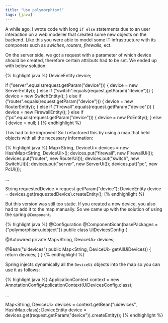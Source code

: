 ```yaml
---
title: "Use polymorphism!"
tags: [java]
---
```


A while ago, I wrote code with long `if else` statements due to an user interaction on a web modeller that created some new objects on the backend. Like this you were able to model some IT infrastructure with its componets such as _swiches_, _routers_, _firewalls_, ect. 

On the server side, we got a request with a parameter of which device should be created, therefore certain attributs had to be set. We ended up with below solution: 

{% highlight java %}
DeviceEntity device;

if ("server".equals(request.getParam("device"))) {
  device = new ServerEntity();
} else if ("switch".equals(request.getParam("device"))) {
  device = new SwitchEntity();
} else if ("router".equals(request.getParam("device"))) {
  device = new RouterEntity();
} else if ("firewall".equals(request.getParam("device"))) {
  device = new FirewallEntity();
} else if ("pc".equals(request.getParam("device"))) {
  device = new PcEntity();
} else {
  device = null;
}
{% endhighlight %}

This had to be improved! So I refactored this by using a map that held objects with all the necessary information:

{% highlight java %}
Map<String, DeviceUi> devices = new HashMap<String, DeviceUi>();
devices.put("firewall", new FirewallUi());
devices.put("router", new RouterUi());
devices.put("switch", new SwitchUi());
devices.put("server", new ServerUi());
devices.put("pc", new PcUi());

... 

String requestedDevice = request.getParam("device");
DeviceEntity device = devices.get(requestedDevice).createEntity();
{% endhighlight %}

But this version was still too static. If you created a new device, you also had to add it to the map manually. So we came up with the solution of using the spring `@Component`. 

{% highlight java %}
@Configuration
@ComponentScan(basePackages = {"polymorphism.uiobject"})
public class UiDevicesConfig {
	
  @Autowired
  private Map<String, DeviceUi> devices;
	
  @Bean("uidevices")
  public Map<String, DeviceUi> getAllUiDevices() {
    return devices;
  }
}
{% endhighlight %}

Spring injects dynamically all the `DeviceUi` objects into the map so you can use it as follows:

{% highlight java %}
ApplicationContext context = new AnnotationConfigApplicationContext(UiDevicesConfig.class);

...

Map<String, DeviceUi> devices = context.getBean("uidevices", HashMap.class);
DeviceEntity device = devices.get(request.getParam("device")).createEntity();
{% endhighlight %}

